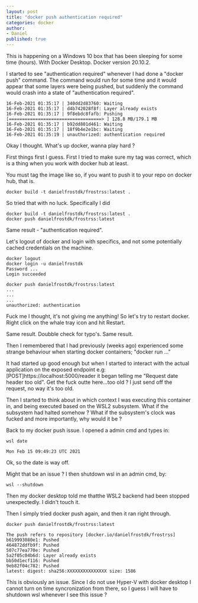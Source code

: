 ```yaml
---
layout: post
title: "docker push authentication required"
categories: docker
author:
- Daniel
published: true
---
```

This is happening on a Windows 10 box that has been sleeping for some time (hours). With Docker Desktop. Docker version 20.10.2.

I started to see "authentication required" whenever I had done a "docker push" command. The command would run for some time and it would appear that 
some layers were being pushed, but suddenly the command would crash into a state of "authentication required".

```docker
16-Feb-2021 01:35:17 | 340dd2d83760: Waiting
16-Feb-2021 01:35:17 | d4b742028f8f: Layer already exists
16-Feb-2021 01:35:17 | 9f8ebdc8fafb: Pushing [===================================> ] 128.8 MB/179.1 MB
16-Feb-2021 01:35:17 | b92dd801d461: Waiting
16-Feb-2021 01:35:17 | 18f9b4e2e1bc: Waiting
16-Feb-2021 01:35:19 | unauthorized: authentication required
```

Okay I thought. What's up docker, wanna play hard ?

First things first I guess. First I tried to make sure my tag was correct, which is a thing when you work with docker hub at least.

You must tag the image like so, if you want to push it to your repo on docker hub, that is.

```console
docker build -t danielfrostdk/frostrss:latest .
```

So tried that with no luck. Specifically I did

```console
docker build -t danielfrostdk/frostrss:latest .
docker push danielfrostdk/frostrss:latest
```

Same result - "authentication required".

Let's logout of docker and login with specifics, and not some potentially cached credentials on the machine.

```console
docker logout
docker login -u danielfrostdk
Password ...
Login succeeded

docker push danielfrostdk/frostrss:latest
...
...
...
unauthorized: authentication
```

Fuck me I thought, it's not giving me anything! So let's try to restart docker. Right click on the whale tray icon and hit Restart.

Same result. Doubble check for typo's. Same result. 

Then I remembered that I had previously (weeks ago) experienced some strange behaviour when starting docker containers; "docker run ..."

It had started up good enough but when I started to interact with the actual application on the exposed endpoint e.g: [POST]https://localhost:5000/reader it began
telling me "Request date header too old". Get the fuck outte here...too old ? I just send off the request, no way it's too old.

Then I started to think about in which context I was executing this container in, and being executed based on the WSL2 subsystem. What if the subsystem had halted somehow ?
What if the subsystem's clock was fucked and more importantly, why would it be ?

Back to my docker push issue. I opened a admin cmd and types in:

```console
wsl date

Mon Feb 15 09:49:23 UTC 2021
```

Ok, so the date is way off.

Might that be an issue ? I then shutdown wsl in an admin cmd, by:

```console
wsl --shutdown
```

Then my docker desktop told me thatthe WSL2 backend had been stopped unexpectedly. I didn't touch it.

Then I simply tried docker push again, and then it ran right through.

```console
docker push danielfrostdk/frostrss:latest

The push refers to repository [docker.io/danielfrostdk/frostrss]
b619993080e1: Pushed                                                                                                 
464872ddfb9f: Pushed 
507c77ea770e: Pushed                                                                                                 
5a2f05c04b6d: Layer already exists
bb50d1ecf116: Pushed                                                                                                 
9eb82f04c782: Pushed                                                                                                 
latest: digest: sha256:XXXXXXXXXXXXXXX size: 1586
```

This is obviously an issue.  Since I do not use Hyper-V with docker desktop I cannot turn on time syncronization from there, so I guess I will 
have to shutdown wsl whenever I see this issue ?